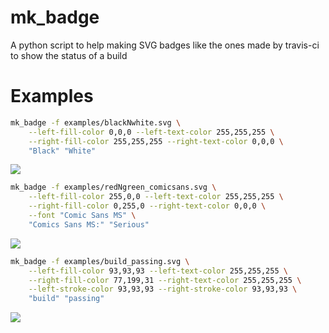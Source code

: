 # mk_badge

A python script to help making SVG badges like the ones made by travis-ci to show the status of a build

# Examples

```bash
mk_badge -f examples/blackNwhite.svg \
    --left-fill-color 0,0,0 --left-text-color 255,255,255 \
    --right-fill-color 255,255,255 --right-text-color 0,0,0 \
    "Black" "White"
```

![](/examples/blackNwhite.svg)

```bash
mk_badge -f examples/redNgreen_comicsans.svg \
    --left-fill-color 255,0,0 --left-text-color 255,255,255 \
    --right-fill-color 0,255,0 --right-text-color 0,0,0 \
    --font "Comic Sans MS" \
    "Comics Sans MS:" "Serious"
```

![](/examples/redNgreen_comicsans.svg)

```bash
mk_badge -f examples/build_passing.svg \
    --left-fill-color 93,93,93 --left-text-color 255,255,255 \
    --right-fill-color 77,199,31 --right-text-color 255,255,255 \
    --left-stroke-color 93,93,93 --right-stroke-color 93,93,93 \
    "build" "passing"
```

![](/examples/build_passing.svg)
